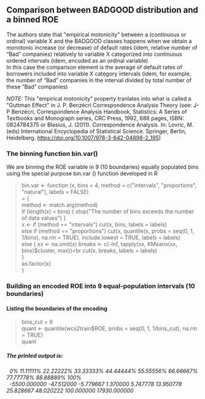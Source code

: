 ## Comparison between BADGOOD distribution and a binned ROE

The authors state that "empirical motonicity" between a (continuous or ordinal) variable X and the BADGOOD classes happens when we obtain a monotonic increase (or decrease) of default rates (idem, relative number of “Bad” companies) relatively to variable X categorized into continuous ordered intervals (idem, encoded as an ordinal variable)<br> 
In this case the comparison element is the average of default rates of borrowers included into variable X category intervals (idem, for example, the number of “Bad” companies in the interval divided by total number of these “Bad” companies)

<em>NOTE:</em> This "empirical motonicity" property tranlates into what is called a "Guttman Effect" in J. P. Benzécri Correspondence Analysis Theory (see: J-P Benzécri, Correspondence Analysis Handbook, Statistics: A Series of Textbooks and Monograph series, CRC Press, 1992, 688 pages, ISBN: 0824784375 or Blasius, J. (2011). Correspondence Analysis. In: Lovric, M. (eds) International Encyclopedia of Statistical Science. Springer, Berlin, Heidelberg. https://doi.org/10.1007/978-3-642-04898-2_195)<br>

### The binning function bin.var()
We are binning the ROE variable in 9 (10 boundaries) equally populated bins using the special purpose bin.var () function developed in R<br>
> bin.var <- function (x, bins = 4, method = c("intervals", "proportions",
    "natural"), labels = FALSE)<br>
= {<br>
    method <- match.arg(method)<br>
    if (length(x) < bins) {
        stop("The number of bins exceeds the number of data values")
    }<br>
    x <- if (method == "intervals") 
        cut(x, bins, labels = labels)<br>
    else if (method == "proportions") 
        cut(x, quantile(x, probs = seq(0, 1, 1/bins), na.rm = TRUE), 
            include.lowest = TRUE, labels = labels)<br>
    else {
        xx <- na.omit(x)
        breaks <- c(-Inf, tapply(xx, KMeans(xx, bins)$cluster, 
            max))<br
        cut(x, breaks, labels = labels)<br>
    }<br>
    as.factor(x)<br>
}<br>

### Building an encoded ROE into 9 equal-population intervals (10 boundaries)

#### Listing the boundaries of the encoding
> bins_cut = 9<br>
> quant <- quantile(wcs2train$ROE, probs = seq(0, 1, 1/bins_cut), na.rm = TRUE)<br>
> quant<br>
##### <em>The printed output is:
&nbsp;           0%    11.11111%    22.22222%    33.33333%    44.44444%    55.55556%    66.66667%    77.77778%    88.88889%         100%<br>
&nbsp; -5500.000000   -47.512000    -5.779667     1.370000     5.747778    13.950778    25.828667    48.020222   100.000000 17930.000000</em><br>
